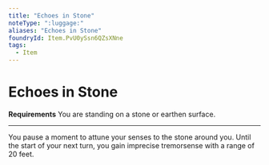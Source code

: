 ```yaml
---
title: "Echoes in Stone"
noteType: ":luggage:"
aliases: "Echoes in Stone"
foundryId: Item.PvU0ySsn6QZsXNne
tags:
  - Item
---
```


# Echoes in Stone

**Requirements** You are standing on a stone or earthen surface.

* * *

You pause a moment to attune your senses to the stone around you. Until the start of your next turn, you gain imprecise tremorsense with a range of 20 feet.
